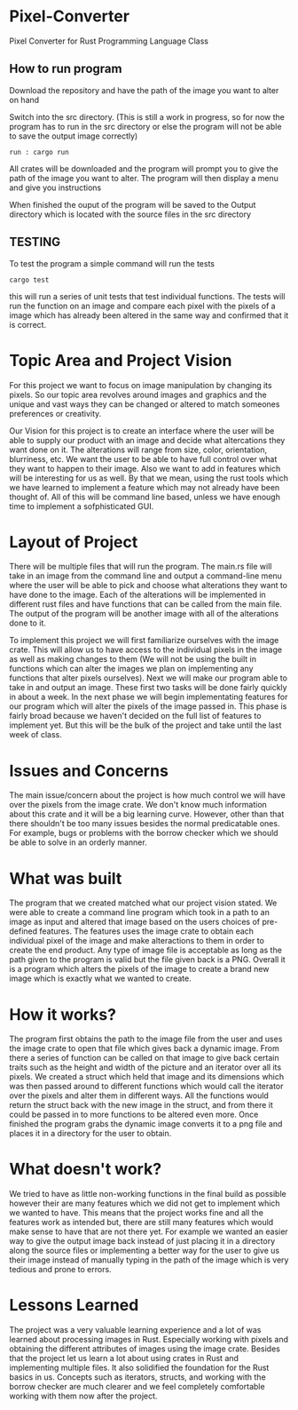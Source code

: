# Pixel-Converter
Pixel Converter for Rust Programming Language Class

## How to run program
Download the repository and have the path of the image you want to alter on hand

Switch into the src directory.
(This is still a work in progress, so for now the program has to run in the src directory or else the program will not be able
to save the output image correctly)

```
run : cargo run
```

All crates will be downloaded and the program will prompt you to give the path of the image you want to alter.
The program will then display a menu and give you instructions

When finished the ouput of the program will be saved to the Output directory which is located with the source files in
the src directory

## TESTING
To test the program a simple command will run the tests

```
cargo test
```

this will run a series of unit tests that test individual functions. The tests will run the function on an image and compare each pixel
with the pixels of a image which has already been altered in the same way and confirmed that it is correct.

# Topic Area and Project Vision
For this project we want to focus on image manipulation by changing its pixels. So our topic area revolves around images and graphics and
the unique and vast ways they can be changed or altered to match someones preferences or creativity.

Our Vision for this project is to create an interface where the user will be able to supply our product with an image and decide what
altercations they want done on it. The alterations will range from size, color, orientation, blurriness, etc. We want the user to be
able to have full control over what they want to happen to their image. Also we want to add in features which will be interesting for us
as well. By that we mean, using the rust tools which we have learned to implement a feature which may not already have been thought of.
All of this will be command line based, unless we have enough time to implement a sofphisticated GUI.

# Layout of Project
There will be multiple files that will run the program. The main.rs file will take in an image from the command line and output a command-line menu
where the user will be able to pick and choose what alterations they want to have done to the image. Each of the alterations will be implemented
in different rust files and have functions that can be called from the main file. The output of the program will be another image with all of the
alterations done to it.

To implement this project we will first familiarize ourselves with the image crate. This will allow us to have access to the individual
pixels in the image as well as making changes to them (We will not be using the built in functions which can alter the images
we plan on implementing any functions that alter pixels ourselves). Next we will make our program able to take in and output an image.
These first two tasks will be done fairly quickly in about a week. In the next phase we will begin implementating features for our program
which will alter the pixels of the image passed in. This phase is fairly broad because we haven't decided on the full list of features
to implement yet. But this will be the bulk of the project and take until the last week of class.

# Issues and Concerns
The main issue/concern about the project is how much control we will have over the pixels from the image crate. We don't know much information
about this crate and it will be a big learning curve. However, other than that there shouldn't be too many issues besides the normal predicatable
ones. For example, bugs or problems with the borrow checker which we should be able to solve in an orderly manner.

# What was built
The program that we created matched what our project vision stated. We were able to create a command line program which took in a path to an image as
input and altered that image based on the users choices of pre-defined features. The features uses the image crate to obtain each individual pixel of
the image and make alteractions to them in order to create the end product. Any type of image file is acceptable as long as the path given to the
program is valid but the file given back is a PNG. Overall it is a program which alters the pixels of the image to create a brand new image which is
exactly what we wanted to create.

# How it works?
The program first obtains the path to the image file from the user and uses the image crate to open that file which gives back a dynamic image. From
there a series of function can be called on that image to give back certain traits such as the height and width of the picture and an iterator over
all its pixels. We created a struct which held that image and its dimensions which was then passed around to different functions which would call
the iterator over the pixels and alter them in different ways. All the functions would return the struct back with the new image in the struct, and
from there it could be passed in to more functions to be altered even more. Once finished the program grabs the dynamic image converts it to a png
file and places it in a directory for the user to obtain.

# What doesn't work?
We tried to have as little non-working functions in the final build as possible however their are many features which we did not get to implement
which we wanted to have. This means that the project works fine and all the features work as intended but, there are still many features which 
would make sense to have that are not there yet. For example we wanted an easier way to give the output image back instead of just placing it in
a directory along the source files or implementing a better way for the user to give us their image instead of manually typing in the path of the
image which is very tedious and prone to errors.

# Lessons Learned
The project was a very valuable learning experience and a lot of was learned about processing images in Rust. Especially working with pixels and
obtaining the different attributes of images using the image crate. Besides that the project let us learn a lot about using crates in Rust and
implementing multiple files. It also solidified the foundation for the Rust basics in us. Concepts such as iterators, structs, and working with
the borrow checker are much clearer and we feel completely comfortable working with them now after the project.

